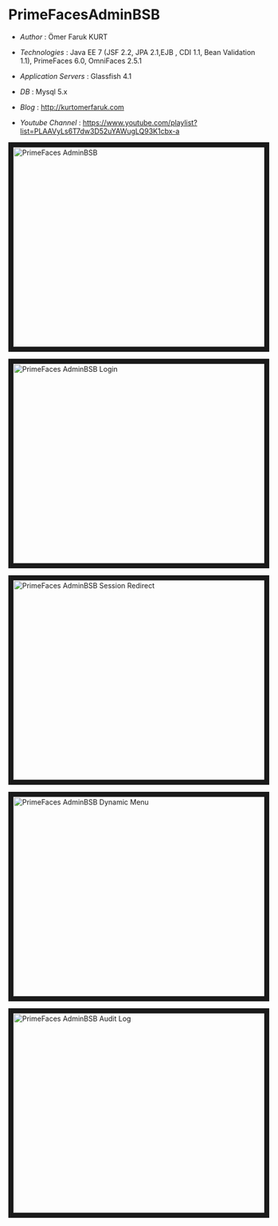 # PrimeFacesAdminBSB

* *Author* : Ömer Faruk KURT
* *Technologies* : Java EE 7 (JSF 2.2, JPA 2.1,EJB , CDI 1.1, Bean Validation 1.1), PrimeFaces 6.0, OmniFaces 2.5.1
* *Application Servers* : Glassfish 4.1
* *DB* : Mysql 5.x

* *Blog* : http://kurtomerfaruk.com
* *Youtube Channel* : https://www.youtube.com/playlist?list=PLAAVyLs6T7dw3D52uYAWugLQ93K1cbx-a


<a href="https://www.youtube.com/watch?v=YiuWYcCpwqE
" target="_blank"><img src="http://img.youtube.com/vi/YiuWYcCpwqE/0.jpg" 
alt="PrimeFaces AdminBSB" width="650" height="400" border="10" /></a>

<a href="https://www.youtube.com/watch?v=93Hp23Js-iU
" target="_blank"><img src="http://img.youtube.com/vi/93Hp23Js-iU/0.jpg" 
alt="PrimeFaces AdminBSB Login" width="650" height="400" border="10" /></a>

<a href="https://www.youtube.com/watch?v=stMotCYaDMg
" target="_blank"><img src="http://img.youtube.com/vi/stMotCYaDMg/0.jpg" 
alt="PrimeFaces AdminBSB Session Redirect" width="650" height="400" border="10" /></a>

<a href="https://www.youtube.com/watch?v=71PFbcLQotM
" target="_blank"><img src="http://img.youtube.com/vi/71PFbcLQotM/0.jpg" 
alt="PrimeFaces AdminBSB Dynamic Menu" width="650" height="400" border="10" /></a>

<a href="https://www.youtube.com/watch?v=TyMLkPGa38U" 
target="_blank"><img src="http://img.youtube.com/vi/TyMLkPGa38U/0.jpg" 
alt="PrimeFaces AdminBSB Audit Log" width="650" height="400" border="10" /></a>
